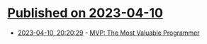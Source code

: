 # [Published on 2023-04-10](index.md)

* [2023-04-10, 20:20:29](https://lobste.rs/s/erprin/mvp_most_valuable_programmer) - [MVP: The Most Valuable Programmer](https://arendjr.nl/2023/04/mvp-the-most-valuable-programmer)
